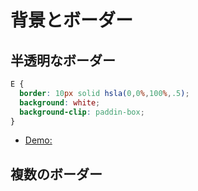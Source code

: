 # 背景とボーダー
## 半透明なボーダー
```css
E {
  border: 10px solid hsla(0,0%,100%,.5);
  background: white;
  background-clip: paddin-box;
}
```
- [Demo: ](http://dabblet.com/gist/012289cc14106a1bd7a5)

## 複数のボーダー


